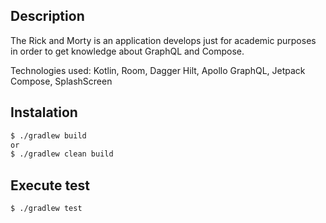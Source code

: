 ## Description
The Rick and Morty is an application develops just for academic purposes in order to get knowledge about GraphQL and Compose.

Technologies used: Kotlin, Room, Dagger Hilt, Apollo GraphQL, Jetpack Compose, SplashScreen

## Instalation

```bash
$ ./gradlew build
or
$ ./gradlew clean build 
```

## Execute test

```bash
$ ./gradlew test
```
